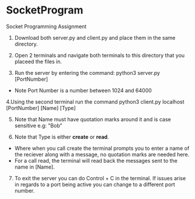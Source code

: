 # SocketProgram
Socket Programming Assignment

1. Download both server.py and client.py and place them in the same directory.


2. Open 2 terminals and navigate both terminals to this directory that you placeed the files in.


3. Run the server by entering the command: python3 server.py [PortNumber]
- Note Port Number is a number between 1024 and 64000

4.Using the second terminal run the command python3 client.py localhost [PortNumber] [Name] [Type]


   
5. Note that Name must have quotation marks around it and is case sensitive e.g: "Bob"


6. Note that Type is either **create** or **read**.
- Where when you call create the terminal prompts you to enter a name of the reciever along with a message, no quotation marks are needed here.
- For a call read, the terminal will read back the messages sent to the name in [Name].

  
7. To exit the server you can do Control + C in the terminal. If issues arise in regards to a port being active you can change to a different port number.
   

